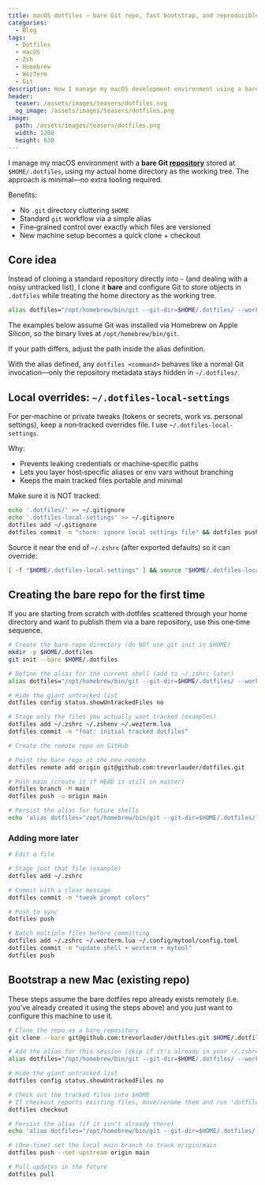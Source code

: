 ```yaml
---
title: macOS dotfiles — bare Git repo, fast bootstrap, and reproducible dev environment
categories:
  - Blog
tags:
  - Dotfiles
  - macOS
  - Zsh
  - Homebrew
  - WezTerm
  - Git
description: How I manage my macOS development environment using a bare Git repository, a simple alias, and curated configs for Zsh, WezTerm, and more.
header:
  teaser: /assets/images/teasers/dotfiles.svg
  og_image: /assets/images/teasers/dotfiles.png
image:
  path: /assets/images/teasers/dotfiles.png
  width: 1200
  height: 630
---
```

I manage my macOS environment with a **bare Git [repository](https://github.com/trevorlauder/dotfiles)** stored at `$HOME/.dotfiles`, using my actual home directory as the working tree. The approach is minimal—no extra tooling required.

Benefits:

- No `.git` directory cluttering `$HOME`
- Standard `git` workflow via a simple alias
- Fine‑grained control over exactly which files are versioned
- New machine setup becomes a quick clone + checkout

## Core idea

Instead of cloning a standard repository directly into `~` (and dealing with a noisy untracked list), I clone it **bare** and configure Git to store objects in `.dotfiles` while treating the home directory as the working tree.

```sh
alias dotfiles="/opt/homebrew/bin/git --git-dir=$HOME/.dotfiles/ --work-tree=$HOME"
```

The examples below assume Git was installed via Homebrew on Apple Silicon, so the binary lives at `/opt/homebrew/bin/git`.

If your path differs, adjust the path inside the alias definition.

With the alias defined, any `dotfiles <command>` behaves like a normal Git invocation—only the repository metadata stays hidden in `~/.dotfiles/`.

## Local overrides: `~/.dotfiles-local-settings`

For per‑machine or private tweaks (tokens or secrets, work vs. personal settings), keep a non‑tracked overrides file. I use `~/.dotfiles-local-settings`.

Why:

- Prevents leaking credentials or machine‑specific paths
- Lets you layer host‑specific aliases or env vars without branching
- Keeps the main tracked files portable and minimal

Make sure it is NOT tracked:

```sh
echo '.dotfiles/' >> ~/.gitignore
echo '.dotfiles-local-settings' >> ~/.gitignore
dotfiles add ~/.gitignore
dotfiles commit -m "chore: ignore local settings file" && dotfiles push
```

Source it near the end of `~/.zshrc` (after exported defaults) so it can override:

```sh
[ -f "$HOME/.dotfiles-local-settings" ] && source "$HOME/.dotfiles-local-settings"
```

## Creating the bare repo for the first time

If you are starting from scratch with dotfiles scattered through your home directory and want to publish them via a bare repository, use this one‑time sequence.

```sh
# Create the bare repo directory (do NOT use git init in $HOME)
mkdir -p $HOME/.dotfiles
git init --bare $HOME/.dotfiles

# Define the alias for the current shell (add to ~/.zshrc later)
alias dotfiles="/opt/homebrew/bin/git --git-dir=$HOME/.dotfiles/ --work-tree=$HOME"

# Hide the giant untracked list
dotfiles config status.showUntrackedFiles no

# Stage only the files you actually want tracked (examples)
dotfiles add ~/.zshrc ~/.zshenv ~/.wezterm.lua
dotfiles commit -m "feat: initial tracked dotfiles"

# Create the remote repo on GitHub

# Point the bare repo at the new remote
dotfiles remote add origin git@github.com:trevorlauder/dotfiles.git

# Push main (create it if HEAD is still on master)
dotfiles branch -M main
dotfiles push -u origin main

# Persist the alias for future shells
echo 'alias dotfiles="/opt/homebrew/bin/git --git-dir=$HOME/.dotfiles/ --work-tree=$HOME"' >> ~/.zshrc
```

### Adding more later
```sh
# Edit a file

# Stage just that file (example)
dotfiles add ~/.zshrc

# Commit with a clear message
dotfiles commit -m "tweak prompt colors"

# Push to sync
dotfiles push

# Batch multiple files before committing
dotfiles add ~/.zshrc ~/.wezterm.lua ~/.config/mytool/config.toml
dotfiles commit -m "update shell + wezterm + mytool"
dotfiles push
```

## Bootstrap a new Mac (existing repo)

These steps assume the bare dotfiles repo already exists remotely (i.e. you've already created it using the steps above) and you just want to configure this machine to use it.

```sh
# Clone the repo as a bare repository
git clone --bare git@github.com:trevorlauder/dotfiles.git $HOME/.dotfiles

# Add the alias for this session (skip if it's already in your ~/.zshrc)
alias dotfiles="/opt/homebrew/bin/git --git-dir=$HOME/.dotfiles/ --work-tree=$HOME"

# Hide the giant untracked list
dotfiles config status.showUntrackedFiles no

# Check out the tracked files into $HOME
# If checkout reports existing files, move/rename them and run 'dotfiles checkout' again.
dotfiles checkout

# Persist the alias (if it isn't already there)
echo 'alias dotfiles="/opt/homebrew/bin/git --git-dir=$HOME/.dotfiles/ --work-tree=$HOME"' >> ~/.zshrc

# (One-time) set the local main branch to track origin/main
dotfiles push --set-upstream origin main

# Pull updates in the future
dotfiles pull
```
